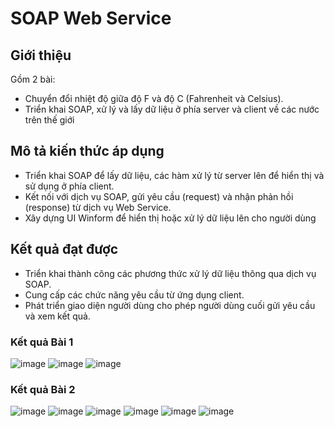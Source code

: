 # SOAP Web Service

## Giới thiệu

Gồm 2 bài:

- Chuyển đổi nhiệt độ giữa độ F và độ C (Fahrenheit và Celsius).
- Triển khai SOAP, xử lý và lấy dữ liệu ở phía server và client về các nước trên thế giới

## Mô tả kiến thức áp dụng

- Triển khai SOAP để lấy dữ liệu, các hàm xử lý từ server lên để hiển thị và sử dụng ở phía client.
- Kết nối với dịch vụ SOAP, gửi yêu cầu (request) và nhận phản hồi (response) từ dịch vụ Web Service.
- Xây dựng UI Winform để hiển thị hoặc xử lý dữ liệu lên cho người dùng

## Kết quả đạt được

- Triển khai thành công các phương thức xử lý dữ liệu thông qua dịch vụ SOAP.
- Cung cấp các chức năng yêu cầu từ ứng dụng client.
- Phát triển giao diện người dùng cho phép người dùng cuối gửi yêu cầu và xem kết quả.

### Kết quả Bài 1

![image](https://github.com/user-attachments/assets/5db430ca-7349-4b93-9255-4ed071a293a5)
![image](https://github.com/user-attachments/assets/c632d708-9d36-4233-a4cf-282459384200)
![image](https://github.com/user-attachments/assets/991b4bbe-ac86-41f6-9f25-30d3b4f9fe14)

### Kết quả Bài 2

![image](https://github.com/user-attachments/assets/ad6c4415-63d9-402c-a527-5b10b4bb89dc)
![image](https://github.com/user-attachments/assets/985b4bfa-4191-496b-b3bd-fd2ac18aedc2)
![image](https://github.com/user-attachments/assets/ebb64bd7-3965-425c-bcfa-3cfb6bdd506c)
![image](https://github.com/user-attachments/assets/44392de0-d4c2-4ef3-b64f-facc71888075)
![image](https://github.com/user-attachments/assets/1f2a1c59-4d09-4143-878d-6a8c969397e1)
![image](https://github.com/user-attachments/assets/f2288095-f0c8-4bd6-876a-c4192abfa4a6)

